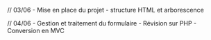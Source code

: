 // 03/06 - Mise en place du projet - structure HTML et arborescence


// 04/06 - Gestion et traitement du formulaire - Révision sur PHP - Conversion en MVC
